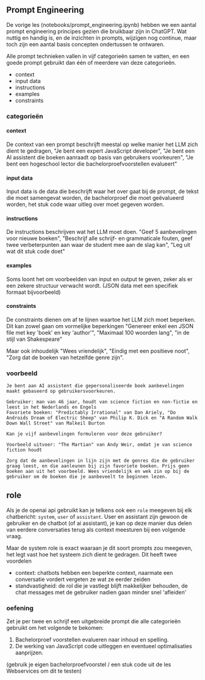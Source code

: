 ## Prompt Engineering

De vorige les (notebooks/prompt_engineering.ipynb) hebben we een aantal prompt engineering principes gezien die bruikbaar zijn in ChatGPT. Wat nuttig en handig is, en de inzichten in prompts, wijzigen nog continue, maar toch zijn een aantal basis concepten ondertussen te ontwaren.



Alle prompt technieken vallen in vijf categorieën samen te vatten, en een goede prompt gebruikt dan één of meerdere van deze categorieën.

- context
- input data
- instructions
- examples
- constraints



### categorieën

#### context

De context van een prompt beschrijft meestal op welke manier het LLM zich dient te gedragen, "Je bent een expert JavaScript developer", "Je bent een AI assistent die boeken aanraadt op basis van gebruikers voorkeuren", "Je bent een hogeschool lector die bachelorproefvoorstellen evalueert"

#### input data

Input data is de data die beschrijft waar het over gaat bij de prompt, de tekst die moet samengevat worden, de bachelorproef die moet geëvalueerd worden, het stuk code waar uitleg over moet gegeven worden.

#### instructions

De instructions beschrijven wat het LLM moet doen. "Geef 5 aanbevelingen voor nieuwe boeken", "Beschrijf alle schrijf- en grammaticale fouten, geef twee verbeterpunten aan waar de student mee aan de slag kan", "Leg uit wat dit stuk code doet"

#### examples

Soms loont het om voorbeelden van input en output te geven, zeker als er een zekere structuur verwacht wordt. (JSON data met een specifiek formaat bijvoorbeeld)

#### constraints

De constraints dienen om af te lijnen waartoe het LLM zich moet beperken. Dit kan zowel gaan om vormelijke beperkingen "Genereer enkel een JSON file met key 'boek' en key 'author'", "Maximaal 100 woorden lang", "in de stijl van Shakespeare"

Maar ook inhoudelijk "Wees vriendelijk", "Eindig met een positieve noot", "Zorg dat de boeken van hetzelfde genre zijn".



### voorbeeld

```
Je bent aan AI assistent die gepersonaliseerde boek aanbevelingen maakt gebaseerd op gebruikersvoorkeuren.

Gebruiker: man van 46 jaar, houdt van science fiction en non-fictie en leest in het Nederlands en Engels
Favoriete boeken: "Predictably Irrational" van Dan Ariely, "Do Androids Dream of Electric Sheep" van Philip K. Dick en "A Random Walk Down Wall Street" van Malkeil Burton

Kan je vijf aanbevelingen formuleren voor deze gebruiker?

Voorbeeld uitvoer: "The Martian" van Andy Weir, omdat je van science fiction houdt

Zorg dat de aanbevelingen in lijn zijn met de genres die de gebruiker graag leest, en die aanleunen bij zijn favoriete boeken. Prijs geen boeken aan uit het voorbeeld. Wees vriendelijk en wek zin op bij de gebruiker om de boeken die je aanbeveelt te beginnen lezen.
```



## role

Als je de openai api gebruikt kan je telkens ook een `role` meegeven bij elk chatbericht: `system`, `user` of `assistant`. User en assistant zijn gewoon de gebruiker en de chatbot (of ai assistant), je kan op deze manier dus delen van eerdere conversaties terug als context meesturen bij een volgende vraag.

Maar de system role is exact waaraan je dit soort prompts zou meegeven, het legt vast hoe het systeem zich dient te gedragen. Dit heeft twee voordelen

- context: chatbots hebben een beperkte context, naarmate een conversatie vordert vergeten ze wat ze eerder zeiden 
- standvastigheid: de rol die je vastlegt blijft makkelijker behouden, de chat messages met de gebruiker nadien gaan minder snel 'afleiden'



### oefening

Zet je per twee en schrijf een uitgebreide prompt die alle categorieën gebruikt om het volgende te bekomen:

1. Bachelorproef voorstellen evalueren naar inhoud en spelling.
2. De werking van JavaScript code uitleggen en eventueel optimalisaties aanprijzen.

(gebruik je eigen bachelorproefvoorstel / een stuk code uit de les Webservices om dit te testen)





